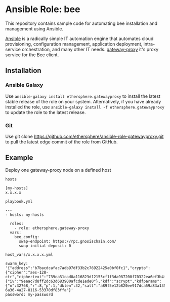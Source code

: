 # Ansible Role: bee

This repository contains sample code for automating bee installation and management using Ansible.

[Ansible](https://www.ansible.com/) is a radically simple IT automation engine that automates cloud provisioning, configuration management, application deployment, intra-service orchestration, and many other IT needs.
[gateway-proxy](https://github.com/ethersphere/gateway-proxy/) it's proxy service for the Bee client.

## Installation

### Ansible Galaxy
Use `ansible-galaxy install ethersphere.gatewayproxy` to install the latest stable release of the role on your system. Alternatively, if you have already installed the role, use `ansible-galaxy install -f ethersphere.gatewayproxy` to update the role to the latest release.

### Git
Use git clone https://github.com/ethersphere/ansible-role-gatewayproxy.git to pull the latest edge commit of the role from GitHub.

## Example

Deploy one gateway-proxy node on a defined host

`hosts`
```
[my-hosts]
x.x.x.x
```

`playbook.yml`
```
---
- hosts: my-hosts

  roles:
    - role: ethersphere.gateway-proxy
  vars:
    bee_config:
      swap-endpoint: https://rpc.gnosischain.com/
      swap-initial-deposit: 0
```

`host_vars/x.x.x.x.yml`
```
swarm_key: '{"address":"b7bacdcafac7adb97df33b2c76922425a0bf0fc1","crypto":{"cipher":"aes-128-ctr","ciphertext":"739ea31cad0a116823d12155cf1f3da987200f70322ea6ef3b4f13cca38346c1","cipherparams":{"iv":"9eaac7d8ff2dc63d683900afcde1ede0"},"kdf":"scrypt","kdfparams":{"n":32768,"r":8,"p":1,"dklen":32,"salt":"a89f5e12b820ee917dca59a83a1359fd0b7d892bcec1c0aa37c102ee73749a4c"},"mac":"e1b124a8f3d08d382af3331e56c1666227429680bfca9461c2de79f98d731807"},"version":3,"id":"d834a5ad-6a36-4a27-8116-53370df83ffa"}'
password: my-password
```
